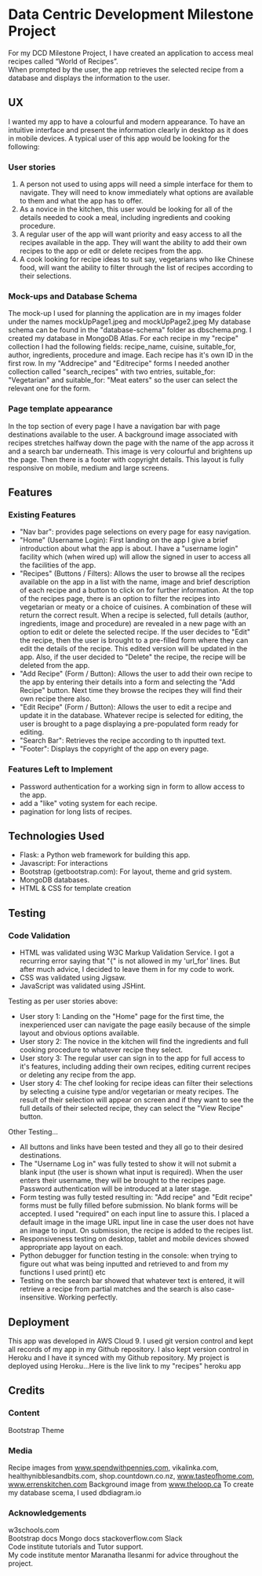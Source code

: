 # Data Centric Development Milestone Project
For my DCD Milestone Project, I have created an application to access meal recipes called “World of Recipes”.  
When prompted by the user, the app retrieves the selected recipe from a database and displays the information to the user.

## UX
I wanted my app to have a colourful and modern appearance.  To have an intuitive interface and present the information clearly in desktop as it does in mobile devices.
A typical user of this app would be looking for the following: 

### User stories

1. A person not used to using apps will need a simple interface for them to navigate.  They will need to know immediately what options are available to them and what the app has to offer.
2. As a novice in the kitchen, this user would be looking for all of the details needed to cook a meal, including ingredients and cooking procedure.
3. A regular user of the app will want priority and easy access to all the recipes available in the app.  They will want the ability to add their own recipes to the app or edit or delete recipes from the app.
4. A cook looking for recipe ideas to suit say, vegetarians who like Chinese food, will want the ability to filter through the list of recipes according to their selections.

### Mock-ups and Database Schema
The mock-up I used for planning the application are in my images folder under the names mockUpPage1.jpeg and mockUpPage2.jpeg
My database schema can be found in the "database-schema" folder as dbschema.png.  I created my database in MongoDB Atlas. For each recipe in my "recipe" collection I had the following fields: recipe_name, cuisine, suitable_for, author, ingredients, procedure and image. Each recipe has it's own ID in the first row.  In my "Addrecipe" and "Editrecipe" forms I needed another collection called "search_recipes" with two entries, suitable_for: "Vegetarian" and suitable_for: "Meat eaters" so the user can select the relevant one for the form.

### Page template appearance
In the top section of every page I have a navigation bar with page destinations available to the user.  A background image associated with recipes stretches halfway down the page with the name of the app across it and a search bar underneath.  This image is very colourful and brightens up the page.  Then there is a footer with copyright details. 
This layout is fully responsive on mobile, medium and large screens.

## Features
### Existing Features
- "Nav bar": provides page selections on every page for easy navigation.
- "Home" (Username Login): First landing on the app I give a brief introduction about what the app is about.  I have a "username login" facility which (when wired up) will allow the signed in user to access all the facilities of the app.
- "Recipes" (Buttons / Filters): Allows the user to browse all the recipes available on the app in a list with the name, image and brief description of each recipe and a button to click on for further information. At the top of the recipes page, there is an option to filter the recipes into vegetarian or meaty or a choice of cuisines.  A combination of these will return the correct result.  When a recipe is selected, full details (author, ingredients, image and procedure) are revealed in a new page with an option to edit or delete the selected recipe. If the user decides to "Edit" the recipe, then the user is brought to a pre-filled form where they can edit the details of the recipe. This edited version will be updated in the app. Also, if the user decided to "Delete" the recipe, the recipe will be deleted from the app.
- "Add Recipe" (Form / Button): Allows the user to add their own recipe to the app by entering their details into a form and selecting the "Add Recipe" button. Next time they browse the recipes they will find their own recipe there also.
- "Edit Recipe" (Form / Button): Allows the user to edit a recipe and update it in the database.  Whatever recipe is selected for editing, the user is brought to a page displaying a pre-populated form ready for editing.
- "Search Bar": Retrieves the recipe according to th inputted text.
- "Footer": Displays the copyright of the app on every page.

### Features Left to Implement
- Password authentication for a working sign in form to allow access to the app.
- add a "like" voting system for each recipe.
- pagination for long lists of recipes.

## Technologies Used
- Flask: a Python web framework for building this app.
- Javascript: For interactions   
- Bootstrap (getbootstrap.com): For layout, theme and grid system.
- MongoDB databases.
- HTML & CSS for template creation

## Testing
### Code Validation
- HTML was validated using W3C Markup Validation Service.  I got a recurring error saying that "{" is not allowed in my 'url_for' lines.  But after much advice, I decided to leave them in for my code to work.
- CSS was validated using Jigsaw.
- JavaScript was validated using JSHint.

Testing as per user stories above:

- User story 1:  Landing on the "Home" page for the first time, the inexperienced user can navigate the page easily because of the simple layout and obvious options available.
- User story 2:  The novice in the kitchen will find the ingredients and full cooking procedure to whatever recipe they select.
- User story 3:  The regular user can sign in to the app for full access to it's features, including adding their own recipes, editing current recipes or deleting any recipe from the app.
- User story 4:  The chef looking for recipe ideas can filter their selections by selecting a cuisine type and/or vegetarian or meaty recipes.  The result of their selection will appear on screen and if they want to see the full details of their selected recipe, they can select the "View Recipe" button.

Other Testing...

- All buttons and links have been tested and they all go to their desired destinations.
- The "Username Log in" was fully tested to show it will not submit a blank input (the user is shown what input is required).  When the user enters their username, they will be brought to the recipes page.  Password authentication will be introduced at a later stage. 
- Form testing was fully tested resulting in: "Add recipe" and "Edit recipe" forms must be fully filled before submission.  No blank forms will be accepted.  I used "required" on each input line to assure this.  I placed a default image in the image URL input line in case the user does not have an image to input.  On submission, the recipe is added to the recipes list. 
- Responsiveness testing on desktop, tablet and mobile devices showed appropriate app layout on each.
- Python debugger for function testing in the console: when trying to figure out what was being inputted and retrieved to and from my functions I used print() etc
- Testing on the search bar showed that whatever text is entered, it will retrieve a recipe from partial matches and the search is also case-insensitive.  Working perfectly.

## Deployment
This app was developed in AWS Cloud 9.  I used git version control and kept all records of my app in my Github repository.  I also kept version control in Heroku and I have it synced with my Github repository.
My project is deployed using Heroku...Here is the live link to my "recipes" heroku app 
## Credits
### Content
Bootstrap Theme

### Media
Recipe images from www.spendwithpennies.com, vikalinka.com, healthynibblesandbits.com, shop.countdown.co.nz, www.tasteofhome.com, www.errenskitchen.com
Background image from www.theloop.ca
To create my database scema, I used dbdiagram.io

### Acknowledgements
w3schools.com  
Bootstrap docs
Mongo docs
stackoverflow.com
Slack  
Code institute tutorials and Tutor support.  
My code institute mentor Maranatha Ilesanmi for advice throughout the project.